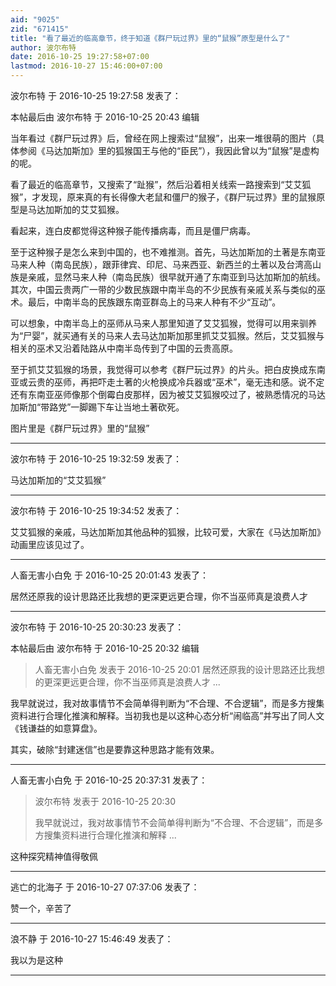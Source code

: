 ```yaml
---
aid: "9025"
zid: "671415"
title: "看了最近的临高章节，终于知道《群尸玩过界》里的“鼠猴”原型是什么了"
author: 波尔布特
date: 2016-10-25 19:27:58+07:00
lastmod: 2016-10-27 15:46:00+07:00
---
```


波尔布特 于 2016-10-25 19:27:58 发表了：

本帖最后由 波尔布特 于 2016-10-25 20:43 编辑

当年看过《群尸玩过界》后，曾经在网上搜索过“鼠猴”，出来一堆很萌的图片（具体参阅《马达加斯加》里的狐猴国王与他的“臣民”），我因此曾以为“鼠猴”是虚构的呢。

看了最近的临高章节，又搜索了“趾猴”，然后沿着相关线索一路搜索到“艾艾狐猴”，才发现，原来真的有长得像大老鼠和僵尸的猴子，《群尸玩过界》里的鼠猴原型是马达加斯加的艾艾狐猴。

看起来，连白皮都觉得这种猴子能传播病毒，而且是僵尸病毒。

至于这种猴子是怎么来到中国的，也不难推测。首先，马达加斯加的土著是东南亚马来人种（南岛民族），跟菲律宾、印尼、马来西亚、新西兰的土著以及台湾高山族是亲戚，显然马来人种（南岛民族）很早就开通了东南亚到马达加斯加的航线。其次，中国云贵两广一带的少数民族跟中南半岛的不少民族有亲戚关系与类似的巫术。最后，中南半岛的民族跟东南亚群岛上的马来人种有不少“互动”。

可以想象，中南半岛上的巫师从马来人那里知道了艾艾狐猴，觉得可以用来驯养为“尸婴”，就买通有关的马来人去马达加斯加那里抓艾艾狐猴。然后，艾艾狐猴与相关的巫术又沿着陆路从中南半岛传到了中国的云贵高原。

至于抓艾艾狐猴的场景，我觉得可以参考《群尸玩过界》的片头。把白皮换成东南亚或云贵的巫师，再把吓走土著的火枪换成冷兵器或“巫术”，毫无违和感。说不定还有东南亚巫师像那个倒霉白皮那样，因为被艾艾狐猴咬过了，被熟悉情况的马达加斯加“带路党”一脚踢下车让当地土著砍死。

图片里是《群尸玩过界》里的“鼠猴”

---

波尔布特 于 2016-10-25 19:32:59 发表了：

马达加斯加的“艾艾狐猴”

---

波尔布特 于 2016-10-25 19:34:52 发表了：

艾艾狐猴的亲戚，马达加斯加其他品种的狐猴，比较可爱，大家在《马达加斯加》动画里应该见过了。

---

人畜无害小白免 于 2016-10-25 20:01:43 发表了：

居然还原我的设计思路还比我想的更深更远更合理，你不当巫师真是浪费人才

---

波尔布特 于 2016-10-25 20:30:23 发表了：

本帖最后由 波尔布特 于 2016-10-25 20:32 编辑

> 人畜无害小白免 发表于 2016-10-25 20:01 居然还原我的设计思路还比我想的更深更远更合理，你不当巫师真是浪费人才 ...

我早就说过，我对故事情节不会简单得判断为“不合理、不合逻辑”，而是多方搜集资料进行合理化推演和解释。当初我也是以这种心态分析“闹临高”并写出了同人文《钱谦益的如意算盘》。

其实，破除“封建迷信”也是要靠这种思路才能有效果。

---

人畜无害小白免 于 2016-10-25 20:37:31 发表了：

> 波尔布特 发表于 2016-10-25 20:30
>
> 我早就说过，我对故事情节不会简单得判断为“不合理、不合逻辑”，而是多方搜集资料进行合理化推演和解释 ...

这种探究精神值得敬佩

---

逃亡的北海子 于 2016-10-27 07:37:06 发表了：

赞一个，辛苦了

---

浪不静 于 2016-10-27 15:46:49 发表了：

我以为是这种

---
